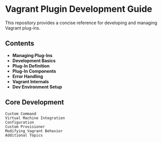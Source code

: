 # Vagrant Plugin Development Guide

This repository provides a concise reference for developing and managing Vagrant plug-ins.

## Contents

- **Managing Plug-Ins**
- **Development Basics**
- **Plug-In Definition**
- **Plug-In Components**
- **Error Handling**
- **Vagrant Internals**
- **Dev Environment Setup**

## Core Development
```
Custom Command
Virtual Machine Integration
Configuration
Custom Provisioner
Modifying Vagrant Behavior
Additional Topics
```
